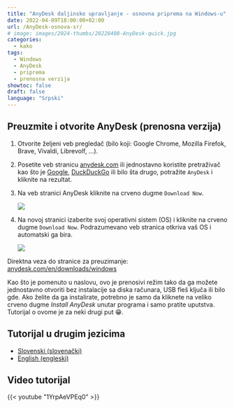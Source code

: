 ```yaml
---
title: "AnyDesk daljinsko upravljanje - osnovna priprema na Windows-u"
date: 2022-04-09T18:00:00+02:00
url: /AnyDesk-osnova-sr/
# image: images/2024-thumbs/20220408-AnyDesk-quick.jpg
categories: 
  - kako
tags: 
  - Windows
  - AnyDesk
  - priprema
  - prenosna verzija
showtoc: false
draft: false
language: "Srpski"
---
```


## Preuzmite i otvorite AnyDesk (prenosna verzija)

1. Otvorite željeni veb pregledač (bilo koji: Google Chrome, Mozilla Firefok, Brave, Vivaldi, Librevolf, ...).
2. Posetite veb stranicu [anydesk.com](https://anydesk.com/ "Kliknite/tapnite da posetite AnyDesk veb lokaciju!") ili jednostavno koristite pretraživač kao što je [Google](https://www.google.com/ "Kliknite/tapnite da posetite Google veb stranicu!"), [DuckDuckGo](https://duckduckgo.com/ "Kliknite/tapnite da biste posetili DuckDuckGo veb stranicu!") ili bilo šta drugo, potražite `AnyDesk` i kliknite na rezultat.
3. Na veb stranici AnyDesk kliknite na crveno dugme `Download Now`.
   
   ![](/images/AnyDesk/AnyDesk_dl_page_button_dl_now.jpeg)
   
4. Na novoj stranici izaberite svoj operativni sistem (OS) i kliknite na crveno dugme `Download Now`. Podrazumevano veb stranica otkriva vaš OS i automatski ga bira.
   
   ![](/images/AnyDesk/AnyDesk_Win_dl_now.jpeg)
   
Direktna veza do stranice za preuzimanje: [anydesk.com/en/downloads/windows](https://anydesk.com/en/downloads/windows "Kliknite/tapnite da posetite AnyDesk veb stranicu za preuzimanje!")

Kao što je pomenuto u naslovu, ovo je prenosivi režim tako da ga možete jednostavno otvoriti bez instalacije sa diska računara, USB fleš ključa ili bilo gde. Ako želite da ga instalirate, potrebno je samo da kliknete na veliko crveno dugme *Install AnyDesk* unutar programa i samo pratite uputstva. Tutorijal o ovome je za neki drugi put 😁.

## Tutorijal u drugim jezicima

- [Slovenski (slovenački)](/AnyDesk-osnova-sl/ "Kliknite/tapnite za obisk! Kliknite/tapnite da otvorite!")
- [English (engleski)](/AnyDesk-basic/ "Click/tap to open! Kliknite/tapnite da otvorite!")

## Video tutorijal

{{< youtube "1YrpAeVPEq0" >}}